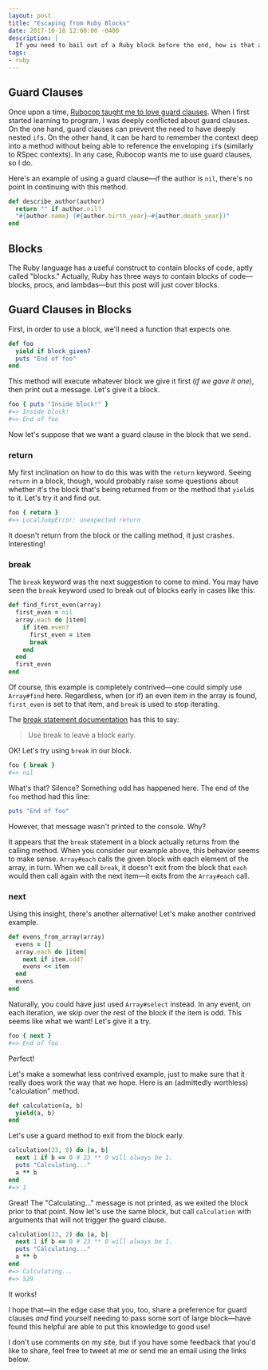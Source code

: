 ```yaml
---
layout: post
title: "Escaping from Ruby Blocks"
date: 2017-10-18 12:00:00 -0400
description: |
  If you need to bail out of a Ruby block before the end, how is that accomplished?
tags:
- ruby
---
```


## Guard Clauses

Once upon a time, [Rubocop taught me to love guard clauses](http://rubocop.readthedocs.io/en/latest/cops_style/#styleguardclause). When I first started learning to program, I was deeply conflicted about guard clauses. On the one hand, guard clauses can prevent the need to have deeply nested `if`s. On the other hand, it can be hard to remember the context deep into a method without being able to reference the enveloping `if`s (similarly to RSpec contexts). In any case, Rubocop wants me to use guard clauses, so I do.

Here's an example of using a guard clause—if the author is `nil`, there's no point in continuing with this method.

```ruby
def describe_author(author)
  return "" if author.nil?
  "#{author.name} (#{author.birth_year}–#{author.death_year})"
end
```

## Blocks

The Ruby language has a useful construct to contain blocks of code, aptly called "blocks." Actually, Ruby has three ways to contain blocks of code—blocks, procs, and lambdas—but this post will just cover blocks.

## Guard Clauses in Blocks

First, in order to use a block, we'll need a function that expects one.

```ruby
def foo
  yield if block_given?
  puts "End of foo"
end
```

This method will execute whatever block we give it first (*if we gave it one*), then print out a message. Let's give it a block.

```ruby
foo { puts "Inside block!" }
#=> Inside block!
#=> End of foo
```

Now let's suppose that we want a guard clause in the block that we send.

### return

My first inclination on how to do this was with the `return` keyword. Seeing `return` in a block, though, would probably raise some questions about whether it's the block that's being returned from or the method that `yield`s to it. Let's try it and find out.

```ruby
foo { return }
#=> LocalJumpError: unexpected return
```

It doesn't return from the block or the calling method, it just crashes. Interesting!

### break

The `break` keyword was the next suggestion to come to mind. You may have seen the `break` keyword used to break out of blocks early in cases like this:

```ruby
def find_first_even(array)
  first_even = nil
  array.each do |item|
    if item.even?
      first_even = item
      break
    end
  end
  first_even
end
```

Of course, this example is completely contrived—one could simply use `Array#find` here. Regardless, when (or if) an even item in the array is found, `first_even` is set to that item, and `break` is used to stop iterating.

The [break statement documentation](http://ruby-doc.org/core-2.3.4/doc/syntax/control_expressions_rdoc.html#label-break+Statement) has this to say:

> Use break to leave a block early.

OK! Let's try using `break` in our block.

```ruby
foo { break }
#=> nil
```

What's that? Silence? Something odd has happened here. The end of the `foo` method had this line:

```ruby
puts "End of foo"
```

However, that message wasn't printed to the console. Why? 

It appears that the `break` statement in a block actually returns from the calling method. When you consider our example above, this behavior seems to make sense. `Array#each` calls the given block with each element of the array, in turn. When we call `break`, it doesn't exit from the block that `each` would then call again with the next item—it exits from the `Array#each` call.

### next

Using this insight, there's another alternative! Let's make another contrived example.

```ruby
def evens_from_array(array)
  evens = []
  array.each do |item|
    next if item.odd?
    evens << item
  end
  evens
end
```

Naturally, you could have just used `Array#select` instead. In any event, on each iteration, we skip over the rest of the block if the item is odd. This seems like what we want! Let's give it a try.

```ruby
foo { next }
#=> End of foo
```

Perfect!

Let's make a somewhat less contrived example, just to make sure that it really does work the way that we hope. Here is an (admittedly worthless) "calculation" method.

```ruby
def calculation(a, b)
  yield(a, b)
end
```

Let's use a guard method to exit from the block early.

```ruby
calculation(23, 0) do |a, b|
  next 1 if b == 0 # 23 ** 0 will always be 1.
  puts "Calculating..."
  a ** b
end
#=> 1
```

Great! The "Calculating..." message is not printed, as we exited the block prior to that point. Now let's use the same block, but call `calculation` with arguments that will not trigger the guard clause.

```ruby
calculation(23, 2) do |a, b|
  next 1 if b == 0 # 23 ** 0 will always be 1.
  puts "Calculating..."
  a ** b
end
#=> Calculating...
#=> 529
```

It works!

I hope that—in the edge case that you, too, share a preference for guard clauses *and* find yourself needing to pass some sort of large block—have found this helpful are able to put this knowledge to good use!

I don't use comments on my site, but if you have some feedback that you'd like to share, feel free to tweet at me or send me an email using the links below.
